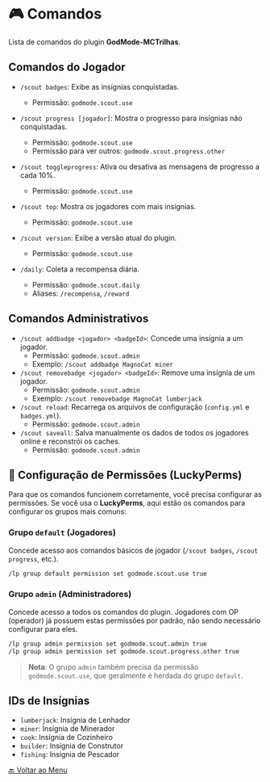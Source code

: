 # 🎮 Comandos

Lista de comandos do plugin **GodMode-MCTrilhas**.

## Comandos do Jogador
- `/scout badges`: Exibe as insígnias conquistadas.
  - Permissão: `godmode.scout.use`
- `/scout progress [jogador]`: Mostra o progresso para insígnias não conquistadas.
  - Permissão: `godmode.scout.use`
  - Permissão para ver outros: `godmode.scout.progress.other`
- `/scout toggleprogress`: Ativa ou desativa as mensagens de progresso a cada 10%.
  - Permissão: `godmode.scout.use`
- `/scout top`: Mostra os jogadores com mais insígnias.
  - Permissão: `godmode.scout.use`
- `/scout version`: Exibe a versão atual do plugin.
  - Permissão: `godmode.scout.use`

- `/daily`: Coleta a recompensa diária.
  - Permissão: `godmode.scout.daily`
  - Aliases: `/recompensa`, `/reward`

## Comandos Administrativos
- `/scout addbadge <jogador> <badgeId>`: Concede uma insígnia a um jogador.
  - Permissão: `godmode.scout.admin`
  - Exemplo: `/scout addbadge MagnoCat miner`
- `/scout removebadge <jogador> <badgeId>`: Remove uma insígnia de um jogador.
  - Permissão: `godmode.scout.admin`
  - Exemplo: `/scout removebadge MagnoCat lumberjack`
- `/scout reload`: Recarrega os arquivos de configuração (`config.yml` e `badges.yml`).
  - Permissão: `godmode.scout.admin`
- `/scout saveall`: Salva manualmente os dados de todos os jogadores online e reconstrói os caches.
  - Permissão: `godmode.scout.admin`

## 🔐 Configuração de Permissões (LuckyPerms)

Para que os comandos funcionem corretamente, você precisa configurar as permissões. Se você usa o **LuckyPerms**, aqui estão os comandos para configurar os grupos mais comuns:

### Grupo `default` (Jogadores)
Concede acesso aos comandos básicos de jogador (`/scout badges`, `/scout progress`, etc.).
```bash
/lp group default permission set godmode.scout.use true
```

### Grupo `admin` (Administradores)
Concede acesso a todos os comandos do plugin. Jogadores com OP (operador) já possuem estas permissões por padrão, não sendo necessário configurar para eles.
```bash
/lp group admin permission set godmode.scout.admin true
/lp group admin permission set godmode.scout.progress.other true
```
> **Nota**: O grupo `admin` também precisa da permissão `godmode.scout.use`, que geralmente é herdada do grupo `default`.

## IDs de Insígnias
- `lumberjack`: Insígnia de Lenhador
- `miner`: Insígnia de Minerador
- `cook`: Insígnia de Cozinheiro
- `builder`: Insígnia de Construtor
- `fishing`: Insígnia de Pescador

[🔙 Voltar ao Menu](index.md)